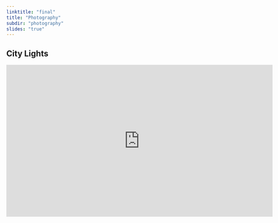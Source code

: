 ```yaml
---
linktitle: "final"
title: "Photography"
subdir: "photography"
slides: "true"
---
```

## City Lights
<div class="h_iframe">
<iframe src="https://albumizr.com/a/ecSX" scrolling="no" frameborder="0" allowfullscreen width="700" height="400"></iframe>
</div>
